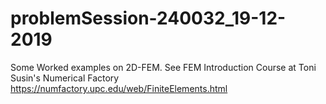 # problemSession-240032_19-12-2019
Some Worked examples on 2D-FEM. See FEM Introduction Course at  Toni Susin's Numerical Factory https://numfactory.upc.edu/web/FiniteElements.html
